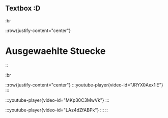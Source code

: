 ## Textbox \:D

:br

::row{justify-content="center"}
# Ausgewaehlte Stuecke
::

:br

::row{justify-content="center"}
  :::youtube-player{video-id="JRYX0Aex1iE"}
  :::

  :::youtube-player{video-id="MKp30C3MwVk"}
  :::

  :::youtube-player{video-id="LAz4dZfABPk"}
  :::
::
